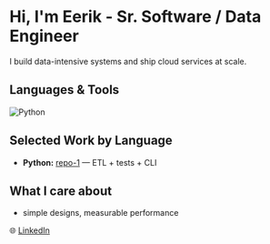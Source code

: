 # Hi, I'm Eerik - Sr. Software / Data Engineer 


I build data-intensive systems and ship cloud services at scale.  

## Languages & Tools
![Python](https://img.shields.io/badge/-Python-3776AB?logo=python&logoColor=white)

## Selected Work by Language
- **Python:** [repo-1](#) — ETL + tests + CLI

## What I care about
- simple designs, measurable performance

🌐 [LinkedIn](https://www.linkedin.com/in/eeriklehtomaki/)

